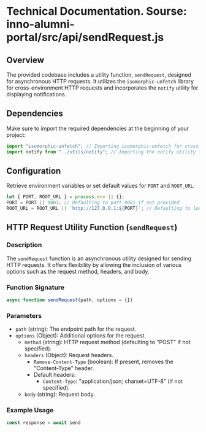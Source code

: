 # Technical Documentation. Sourse: inno-alumni-portal/src/api/sendRequest.js

## Overview

The provided codebase includes a utility function, `sendRequest`, designed for asynchronous HTTP requests. It utilizes the `isomorphic-unfetch` library for cross-environment HTTP requests and incorporates the `notify` utility for displaying notifications.

## Dependencies

Make sure to import the required dependencies at the beginning of your project:

```javascript
import "isomorphic-unfetch"; // Importing isomorphic-unfetch for cross-environment HTTP requests
import notify from "../utils/notify"; // Importing the notify utility for displaying notifications
```

## Configuration

Retrieve environment variables or set default values for `PORT` and `ROOT_URL`:

```javascript
let { PORT, ROOT_URL } = process.env || {};
PORT = PORT || 9001; // Defaulting to port 9001 if not provided
ROOT_URL = ROOT_URL || `http://127.0.0.1:${PORT}`; // Defaulting to localhost if not provided
```

## HTTP Request Utility Function (`sendRequest`)

### Description

The `sendRequest` function is an asynchronous utility designed for sending HTTP requests. It offers flexibility by allowing the inclusion of various options such as the request method, headers, and body.

### Function Signature

```javascript
async function sendRequest(path, options = {})
```

### Parameters

- `path` (string): The endpoint path for the request.
- `options` (Object): Additional options for the request.
  - `method` (string): HTTP request method (defaulting to "POST" if not specified).
  - `headers` (Object): Request headers.
    - `Remove-Content-Type` (boolean): If present, removes the "Content-Type" header.
    - Default headers:
      - `Content-Type`: "application/json; charset=UTF-8" (if not specified).
  - `body` (string): Request body.

### Example Usage

```javascript
const response = await send
